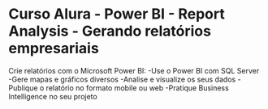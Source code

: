 # Curso Alura - Power BI - Report Analysis - Gerando relatórios empresariais
Crie relatórios com o Microsoft Power BI:
-Use o Power BI com SQL Server
-Gere mapas e gráficos diversos
-Analise e visualize os seus dados
-Publique o relatório no formato mobile ou web
-Pratique Business Intelligence no seu projeto
